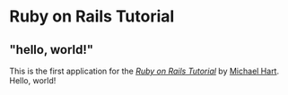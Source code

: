 # Ruby on Rails Tutorial

## "hello, world!"

This is the first application for the [*Ruby on Rails Tutorial*](http://www.railstutorial.org/) by [Michael Hart](http://www.michaelhartl.com/). Hello, world!
